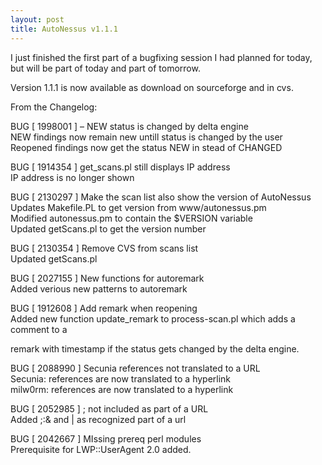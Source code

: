```yaml
---
layout: post
title: AutoNessus v1.1.1
---
```

I just finished the first part of a bugfixing session I had planned for today,
but will be part of today and part of tomorrow.

Version 1.1.1 is now available as download on sourceforge and in cvs.

From the Changelog:

BUG [ 1998001 ] – NEW status is changed by delta engine  
NEW findings now remain new untill status is changed by the user  
Reopened findings now get the status NEW in stead of CHANGED

BUG [ 1914354 ] get_scans.pl still displays IP address  
IP address is no longer shown

BUG [ 2130297 ] Make the scan list also show the version of AutoNessus  
Updates Makefile.PL to get version from www/autonessus.pm  
Modified autonessus.pm to contain the $VERSION variable  
Updated getScans.pl to get the version number

BUG [ 2130354 ] Remove CVS from scans list  
Updated getScans.pl

BUG [ 2027155 ] New functions for autoremark  
Added verious new patterns to autoremark

BUG [ 1912608 ] Add remark when reopening  
Added new function update_remark to process-scan.pl which adds a comment to a

remark with timestamp if the status gets changed by the delta engine.

BUG [ 2088990 ] Secunia references not translated to a URL  
Secunia: references are now translated to a hyperlink  
milw0rm: references are now translated to a hyperlink

BUG [ 2052985 ] ; not included as part of a URL  
Added ;:& and | as recognized part of a url

BUG [ 2042667 ] MIssing prereq perl modules  
Prerequisite for LWP::UserAgent 2.0 added.

